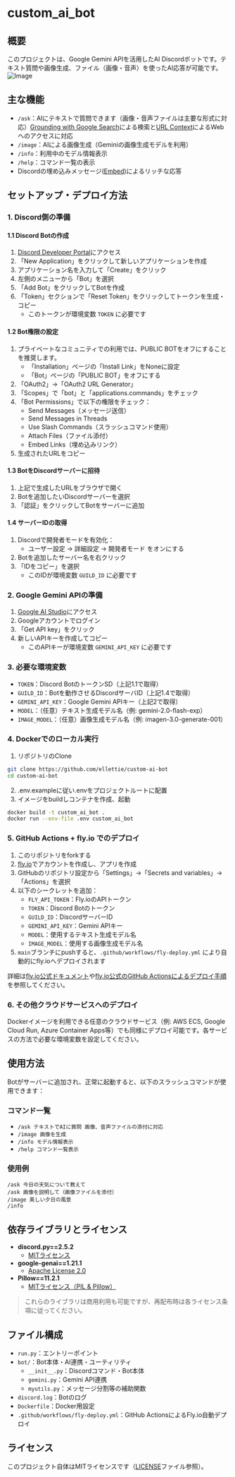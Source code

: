# custom_ai_bot

## 概要
このプロジェクトは、Google Gemini APIを活用したAI Discordボットです。テキスト質問や画像生成、ファイル（画像・音声）を使ったAI応答が可能です。  
![Image](https://github.com/user-attachments/assets/ef7d2a7a-ba23-4c94-bf1b-737bde73758e)

## 主な機能
- `/ask`：AIにテキストで質問できます（画像・音声ファイルは主要な形式に対応）[Grounding with Google Search](https://ai.google.dev/gemini-api/docs/google-search?hl=ja)による検索と[URL Context](https://ai.google.dev/gemini-api/docs/url-context?hl=ja)によるWebへのアクセスに対応
- `/image`：AIによる画像生成（Geminiの画像生成モデルを利用）
- `/info`：利用中のモデル情報表示
- `/help`：コマンド一覧の表示
- Discordの埋め込みメッセージ([Embed](https://discord.com/safety/using-webhooks-and-embeds))によるリッチな応答

## セットアップ・デプロイ方法

### 1. Discord側の準備

#### 1.1 Discord Botの作成
1. [Discord Developer Portal](https://discord.com/developers/applications)にアクセス
2. 「New Application」をクリックして新しいアプリケーションを作成
3. アプリケーション名を入力して「Create」をクリック
4. 左側のメニューから「Bot」を選択
5. 「Add Bot」をクリックしてBotを作成
6. 「Token」セクションで「Reset Token」をクリックしてトークンを生成・コピー
   - このトークンが環境変数 `TOKEN` に必要です

#### 1.2 Bot権限の設定
1. プライベートなコミュニティでの利用では、PUBLIC BOTをオフにすることを推奨します。
   - 「Installation」ページの「Install Link」をNoneに設定
   - 「Bot」ページの「PUBLIC BOT」をオフにする
2. 「OAuth2」→「OAuth2 URL Generator」
3. 「Scopes」で「bot」と「applications.commands」をチェック
4. 「Bot Permissions」で以下の権限をチェック：
   - Send Messages（メッセージ送信）
   - Send Messages in Threads
   - Use Slash Commands（スラッシュコマンド使用）
   - Attach Files（ファイル添付）
   - Embed Links（埋め込みリンク）
5. 生成されたURLをコピー

#### 1.3 BotをDiscordサーバーに招待
1. 上記で生成したURLをブラウザで開く
2. Botを追加したいDiscordサーバーを選択
3. 「認証」をクリックしてBotをサーバーに追加

#### 1.4 サーバーIDの取得
1. Discordで開発者モードを有効化：
   - ユーザー設定 → 詳細設定 → 開発者モード をオンにする
2. Botを追加したサーバー名を右クリック
3. 「IDをコピー」を選択
   - このIDが環境変数 `GUILD_ID` に必要です

### 2. Google Gemini APIの準備
1. [Google AI Studio](https://aistudio.google.com/)にアクセス
2. Googleアカウントでログイン
3. 「Get API key」をクリック
4. 新しいAPIキーを作成してコピー
   - このAPIキーが環境変数 `GEMINI_API_KEY` に必要です

### 3. 必要な環境変数
- `TOKEN`：Discord BotのトークンSD（上記1.1で取得）
- `GUILD_ID`：Botを動作させるDiscordサーバID（上記1.4で取得）
- `GEMINI_API_KEY`：Google Gemini APIキー（上記2で取得）
- `MODEL`：（任意）テキスト生成モデル名（例: gemini-2.0-flash-exp）
- `IMAGE_MODEL`：（任意）画像生成モデル名（例: imagen-3.0-generate-001）

### 4. Dockerでのローカル実行
1. リポジトリのClone
```bash
git clone https://github.com/ellettie/custom-ai-bot
cd custom-ai-bot
```
2. .env.exampleに従い.envをプロジェクトルートに配置
3. イメージをbuildしコンテナを作成、起動
```bash
docker build -t custom_ai_bot .
docker run --env-file .env custom_ai_bot
```

### 5. GitHub Actions + fly.io でのデプロイ
1. このリポジトリをforkする
2. [fly.io](https://fly.io/)でアカウントを作成し、アプリを作成
3. GitHubのリポジトリ設定から「Settings」→「Secrets and variables」→「Actions」を選択
4. 以下のシークレットを追加：
   - `FLY_API_TOKEN`：Fly.ioのAPIトークン
   - `TOKEN`：Discord Botのトークン
   - `GUILD_ID`：DiscordサーバーID
   - `GEMINI_API_KEY`：Gemini APIキー
   - `MODEL`：使用するテキスト生成モデル名
   - `IMAGE_MODEL`：使用する画像生成モデル名
5. `main`ブランチにpushすると、`.github/workflows/fly-deploy.yml` により自動的にfly.ioへデプロイされます

詳細は[fly.io公式ドキュメント](https://fly.io/docs/)や[fly.io公式のGitHub Actionsによるデプロイ手順](https://fly.io/docs/launch/continuous-deployment-with-github-actions/)を参照してください。

### 6. その他クラウドサービスへのデプロイ
Dockerイメージを利用できる任意のクラウドサービス（例: AWS ECS, Google Cloud Run, Azure Container Apps等）でも同様にデプロイ可能です。各サービスの方法で必要な環境変数を設定してください。

## 使用方法
Botがサーバーに追加され、正常に起動すると、以下のスラッシュコマンドが使用できます：

### コマンド一覧
- `/ask テキストでAIに質問 画像、音声ファイルの添付に対応`
- `/image 画像を生成`
- `/info モデル情報表示`
- `/help コマンド一覧表示`

### 使用例
```
/ask 今日の天気について教えて
/ask 画像を説明して（画像ファイルを添付）
/image 美しい夕日の風景
/info
```

## 依存ライブラリとライセンス
- **discord.py==2.5.2**
  - [MITライセンス](https://github.com/Rapptz/discord.py/blob/master/LICENSE)
- **google-genai==1.21.1**
  - [Apache License 2.0](https://www.apache.org/licenses/LICENSE-2.0)
- **Pillow==11.2.1**
  - [MITライセンス（PIL & Pillow）](https://github.com/python-pillow/Pillow/blob/master/LICENSE)

> これらのライブラリは商用利用も可能ですが、再配布時は各ライセンス条項に従ってください。

## ファイル構成
- `run.py`：エントリーポイント
- `bot/`：Bot本体・AI連携・ユーティリティ
  - `__init__.py`：Discordコマンド・Bot本体
  - `gemini.py`：Gemini API連携
  - `myutils.py`：メッセージ分割等の補助関数
- `discord.log`：Botのログ
- `Dockerfile`：Docker用設定
- `.github/workflows/fly-deploy.yml`：GitHub ActionsによるFly.io自動デプロイ

## ライセンス
このプロジェクト自体はMITライセンスです（[LICENSE](./LICENSE)ファイル参照）。
